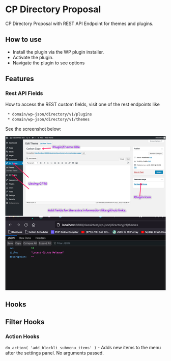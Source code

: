 # CP Directory Proposal

CP Directory Proposal with REST API Endpoint for themes and plugins.

## How to use
- Install the plugin via the WP plugin installer.
- Activate the plugin.
- Navigate the plugin to see options

## Features

### Rest API Fields
How to access the REST custom fields, visit one of the rest endpoints like 
```
 * domain/wp-json/directory/v1/plugins
 * domain/wp-json/directory/v1/themes
```

See the screenshot below:

![Admin Page View](assets/screenshots/screenshot-1.png)
![REST API View](assets/screenshots/screenshot-2.png)

## Hooks

## Filter Hooks

### Action Hooks
`do_action( 'add_blockli_submenu_items' )`  - Adds new items to the menu after the settings panel. No arguments passed.